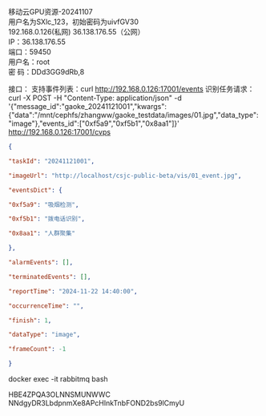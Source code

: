 
移动云GPU资源-20241107  
用户名为SXlc_123，初始密码为uivfGV30  
192.168.0.126(私网) 36.138.176.55（公网）  
IP：36.138.176.55  
端口：59450  
用户名：root  
密 码：DDd3GG9dRb,8


接口：
支持事件列表：curl http://192.168.0.126:17001/events
识别任务请求：curl -X POST -H "Content-Type: application/json" -d '{"message_id":"gaoke_20241121001","kwargs":{"data":"/mnt/cephfs/zhangww/gaoke_testdata/images/01.jpg","data_type":"image"},"events_id":["0xf5a9","0xf5b1","0x8aa1"]}' http://192.168.0.126:17001/cvps

```json
{

"taskId": "20241121001",

"imageUrl": "http://localhost/csjc-public-beta/vis/01_event.jpg",

"eventsDict": {

"0xf5a9": "吸烟检测",

"0xf5b1": "拨电话识别",

"0x8aa1": "人群聚集"

},

"alarmEvents": [],

"terminatedEvents": [],

"reportTime": "2024-11-22 14:40:00",

"occurrenceTime": "",

"finish": 1,

"dataType": "image",

"frameCount": -1

}

```


docker exec -it rabbitmq bash

HBE4ZPQA3OLNNSMUNWWC
NNdgyDR3LbdpnmXe8APcHlnkTnbFOND2bs9lCmyU